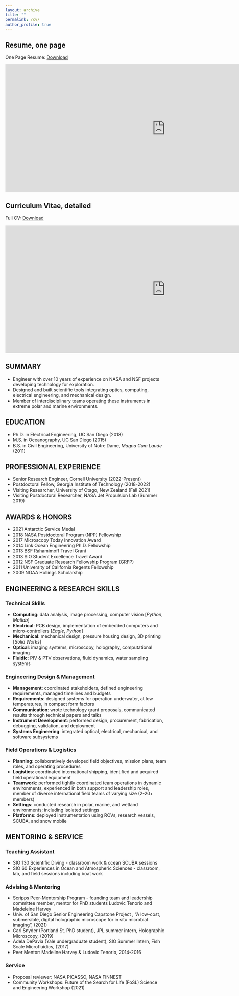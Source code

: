 ```yaml
---
layout: archive
title: ""
permalink: /cv/
author_profile: true
---
```


## Resume, one page 
<p>
One Page Resume: 
<a href="http://andrewdmullen.github.io/files/Mullen_ResumeOnePage_March2023.pdf">Download </a>
<br>
</p>

<iframe src="https://docs.google.com/gview?url=http://andrewdmullen.github.io/files/Mullen_ResumeOnePage_March2023.pdf&embedded=true" style="width:1000px; height:400px;" frameborder="0"></iframe>

## Curriculum Vitae, detailed
<p>
Full CV: 
<a href="http://andrewdmullen.github.io/files/Mullen_CV_March2023.pdf">Download </a>
<br>
</p>

<iframe src="https://docs.google.com/gview?url=http://andrewdmullen.github.io/files/Mullen_CV_March2023.pdf&embedded=true" style="width:1000px; height:400px;" frameborder="0"></iframe>

## SUMMARY
* Engineer with over 10 years of experience on NASA and NSF projects developing technology for exploration.
* Designed and built scientific tools integrating optics, computing, electrical engineering, and mechanical design.
* Member of interdisciplinary teams operating these instruments in extreme polar and marine environments.

## EDUCATION
* Ph.D. in Electrical Engineering, UC San Diego (2018)
* M.S. in Oceanography, UC San Diego (2015)
* B.S. in Civil Engineering, University of Notre Dame, *Magna Cum Laude* (2011)

## PROFESSIONAL EXPERIENCE
* Senior Research Engineer, Cornell University (2022-Present) <br>
* Postdoctoral Fellow, Georgia Institute of Technology (2018-2022) <br>
* Visiting Researcher, University of Otago, New Zealand (Fall 2021)<br>
* Visiting Postdoctoral Researcher, NASA Jet Propulsion Lab (Summer 2019)

## AWARDS & HONORS
* 2021	Antarctic Service Medal <br>
* 2018	NASA Postdoctoral Program (NPP) Fellowship <br>
* 2017	Microscopy Today Innovation Award <br>
* 2014	Link Ocean Engineering Ph.D. Fellowship <br>
* 2013	BSF Rahamimoff Travel Grant <br>
* 2013 SIO Student Excellence Travel Award <br>
* 2012	NSF Graduate Research Fellowship Program (GRFP) <br>
* 2011	University of California Regents Fellowship <br>
* 2009	NOAA Hollings Scholarship <br>

## ENGINEERING & RESEARCH SKILLS
### Technical Skills
* **Computing**: data analysis, image processing, computer vision [*Python*, *Matlab*]
* **Electrical**: PCB design, implementation of embedded computers and micro-controllers [*Eagle*, *Python*]
* **Mechanical**: mechanical design, pressure housing design, 3D printing [*Solid Works*]
* **Optical**: imaging systems, microscopy, holography, computational imaging 
* **Fluidic**: PIV & PTV observations, fluid dynamics, water sampling systems

### Engineering Design & Management
* **Management**: coordinated stakeholders, defined engineering requirements, managed timelines and budgets <br>
* **Requirements**: designed systems for operation underwater, at low temperatures, in compact form factors <br>
* **Communication**: wrote technology grant proposals, communicated results through technical papers and talks <br>
* **Instrument Development**: performed design, procurement, fabrication, debugging, validation, and deployment <br>
* **Systems Engineering**: integrated optical, electrical, mechanical, and software subsystems <br>


### Field Operations & Logistics
* **Planning**: collaboratively developed field objectives, mission plans, team roles, and operating procedures 
* **Logistics**: coordinated international shipping, identified and acquired field operational equipment
* **Teamwork**: performed tightly coordinated team operations in dynamic environments, experienced in both support and leadership roles, member of diverse international field teams of varying size (2-20+ members)
* **Settings**: conducted research in polar, marine, and wetland environments; including isolated settings
* **Platforms**: deployed instrumentation using ROVs, research vessels, SCUBA, and snow mobile

## MENTORING & SERVICE
### Teaching Assistant
* SIO 130 Scientific Diving - classroom work & ocean SCUBA sessions
* SIO 60 Experiences in Ocean and Atmospheric Sciences - classroom, lab, and field sessions including boat work

### Advising & Mentoring
* Scripps Peer-Mentorship Program - founding team and leadership committee member, mentor for PhD students Ludovic Tenorio and Madeleine Harvey
* Univ. of San Diego Senior Engineering Capstone Project , “A low-cost, submersible, digital holographic microscope for in situ microbial imaging”, (2021)
* Carl Snyder (Portland St. PhD student), JPL summer intern, Holographic Microscopy, (2019)
* Adela DePavia (Yale undergraduate student), SIO Summer Intern, Fish Scale Microfluidics, (2017)
* Peer Mentor: Madeline Harvey & Ludovic Tenorio, 2014-2016

### Service
* Proposal reviewer: NASA PICASSO, NASA FINNEST
* Community Workshops: Future of the Search for Life (FoSL) Science and Engineering Workshop (2021)

<!---
<embed src="https://drive.google.com/viewerng/viewer?embedded=true&amp;url=http://andrewdmullen.github.io/files/CV_Mullen_March2023.pdf" height="350" type="application/pdf" target="_blank" />

Summary
* Engineer and scientist with over 10 years of experience on NASA and NSF technology development projects.
* Designed and built scientific tools integrating optics, computing, electrical engineering, and mechanical design.
* Experienced as a member and leader of cross-functional teams developing tools from concept to field deployable systems; then operating these instruments in harsh polar and marine field settings.


COURSE WORK, Selected

(UCSD: Univ. of California San Diego, UND: Univ. of Notre Dame, UWA: Univ. of Western Australia)

Mathematics
Intro to Applied Mathematics II (Complex Analysis), UCSD 2013 
Intro to Applied Mathematics I (Partial Differential Equations), UCSD 2012 
Differential Equations, UND 2009
Probability and Statistics, UND 2009
Linear Algebra, UND 2008
Vector Calculus, UND 2008

Data Analysis & Computation
Digital Signal Processing, UCSD 2015
Intro to Computer Vision, UCSD 2012
Computational Methods, UWA 2009

Physics
Fundamentals of Wave Physics I (Ocean Surface Waves and Acoustic Waves), UCSD 2012 
Fundamentals of Wave Physics II (Optics and Seismic Waves), UCSD 2012
Physics II (Electromagnetism), UND 2008
Physics I (Newtonian), UND 2008

Optics & Image Analysis
Advanced Bio-Photonics, UCSD 2014
Physical Optics & Fourier Optics, UCSD 2013
Intro to Ocean Optics, UCSD 2012
Satellite Remote Sensing, UCSD 2012

Fluids Mechanics 
Fluid Mechanics, UCSD 2011
Physical Oceanography, UCSD 2011
Groundwater Hydrology, UND 2011
Hydraulics, UND 2011
Fluid Mechanics, UWA 2009

Solid Mechanics
Civil Engineering Materials, UND 2010
Structural Engineering, UWA 2009
Solid Mechanics, UND 2009
Statics (Mechanics I), UND 2008

Additional Engineering 
Civil Engineering Methods, UND 2008
Engineering Systems I, II, UND 2007-2008
Environmental Engineering, UND 2008
Transportation Engineering, UND 2011
Waste Water Treatment, UND 2011

Geology / Geophysics
Marine Geology, UCSD 2012
Geotechnical Engineering, UND 2010
Engineering Geology, UND 2009

Chemistry
Chemical Oceanography, UCSD 2012
Water Chemistry and Treatment, UND 2011
Bio-Chemistry, UND 2008
General Chemistry, UND 2007

Ocean Bio Sciences
Sea Technology in Bio Research, UCSD 2015
Natural History Below the Tides, UCSD 2014
Coral Reef Ecology, UCSD 2013
Biological Oceanography, UCSD 2011
Marine Biology, UND 2011
Communicating Ocean Science, UCSD 2016
--->